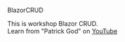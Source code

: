 BlazorCRUD

This is workshop Blazor CRUD.<br/>
Learn from "Patrick God" on <a href="https://www.youtube.com/watch?v=14H9FsD3IVI" >YouTube</a>
